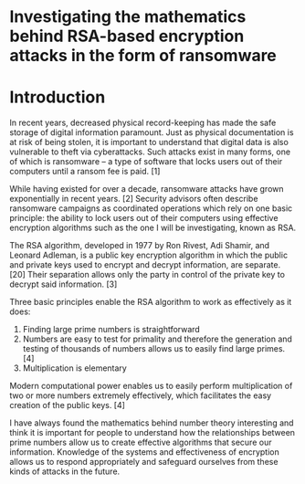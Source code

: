 # Investigating the mathematics behind RSA-based encryption attacks in the form of ransomware
# Introduction
In recent years, decreased physical record-keeping has made the safe storage of digital information paramount. Just as physical documentation is at risk of being stolen, it is important to understand that digital data is also vulnerable to theft via cyberattacks. Such attacks exist in many forms, one of which is ransomware – a type of software that locks users out of their computers until a ransom fee is paid. [1] 

While having existed for over a decade, ransomware attacks have grown exponentially in recent years. [2] Security advisors often describe ransomware campaigns as coordinated operations which rely on one basic principle: the ability to lock users out of their computers using effective encryption algorithms such as the one I will be investigating, known as RSA.

The RSA algorithm, developed in 1977 by Ron Rivest, Adi Shamir, and Leonard Adleman, is a public key encryption algorithm in which the public and private keys used to encrypt and decrypt information, are separate. [20] Their separation allows only the party in control of the private key to decrypt said information. [3]

Three basic principles enable the RSA algorithm to work as effectively as it does:
  1. Finding large prime numbers is straightforward
  2. Numbers are easy to test for primality and therefore the generation and testing of thousands of numbers allows us to easily find large primes. [4]
  3. Multiplication is elementary

Modern computational power enables us to easily perform multiplication of two or more numbers extremely effectively, which facilitates the easy creation of the public keys. [4]

I have always found the mathematics behind number theory interesting and think it is important for people to understand how the relationships between prime numbers allow us to create effective algorithms that secure our information. Knowledge of the systems and effectiveness of encryption allows us to respond appropriately and safeguard ourselves from these kinds of attacks in the future.
